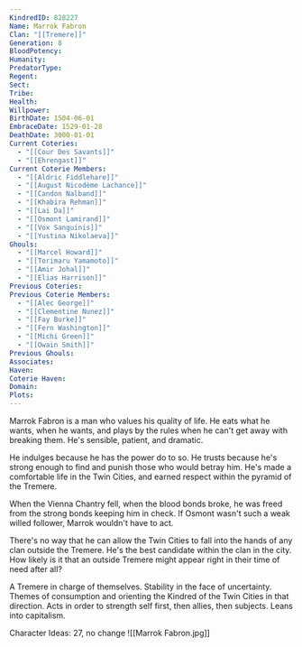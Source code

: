```yaml
---
KindredID: 828227
Name: Marrok Fabron
Clan: "[[Tremere]]"
Generation: 8
BloodPotency: 
Humanity: 
PredatorType: 
Regent: 
Sect: 
Tribe: 
Health: 
Willpower: 
BirthDate: 1504-06-01
EmbraceDate: 1529-01-28
DeathDate: 3000-01-01
Current Coteries:
  - "[[Cour Des Savants]]"
  - "[[Ehrengast]]"
Current Coterie Members:
  - "[[Aldric Fiddlehare]]"
  - "[[August Nicodème Lachance]]"
  - "[[Candon Nalband]]"
  - "[[Khabira Rehman]]"
  - "[[Lai Da]]"
  - "[[Osmont Lamirand]]"
  - "[[Vox Sanguinis]]"
  - "[[Yustina Nikolaeva]]"
Ghouls:
  - "[[Marcel Howard]]"
  - "[[Torimaru Yamamoto]]"
  - "[[Amir Johal]]"
  - "[[Elias Harrison]]"
Previous Coteries: 
Previous Coterie Members:
  - "[[Alec George]]"
  - "[[Clementine Nunez]]"
  - "[[Fay Burke]]"
  - "[[Fern Washington]]"
  - "[[Michi Green]]"
  - "[[Owain Smith]]"
Previous Ghouls: 
Associates: 
Haven: 
Coterie Haven: 
Domain: 
Plots:
---
```

Marrok Fabron is a man who values his quality of life. He eats what he wants, when he wants, and plays by the rules when he can't get away with breaking them. He's sensible, patient, and dramatic. 

He indulges because he has the power do to so. He trusts because he's strong enough to find and punish those who would betray him. He's made a comfortable life in the Twin Cities, and earned respect within the pyramid of the Tremere. 

When the Vienna Chantry fell, when the blood bonds broke, he was freed from the strong bonds keeping him in check. If Osmont wasn't such a weak willed follower, Marrok wouldn't have to act. 

There's no way that he can allow the Twin Cities to fall into the hands of any clan outside the Tremere. He's the best candidate within the clan in the city. How likely is it that an outside Tremere might appear right in their time of need after all?

A Tremere in charge of themselves. Stability in the face of uncertainty. Themes of consumption and orienting the Kindred of the Twin Cities in that direction. Acts in order to strength self first, then allies, then subjects. Leans into capitalism.

Character Ideas: 
27, no change
![[Marrok Fabron.jpg]]